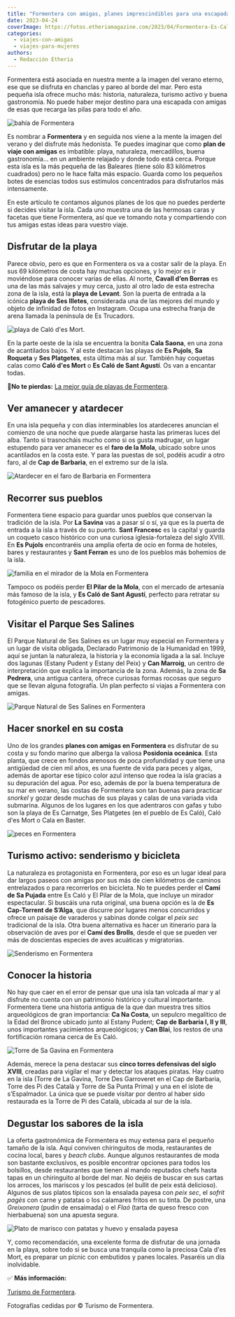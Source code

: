 ```yaml
---
title: "Formentera con amigas, planes imprescindibles para una escapada perfecta"
date: 2023-04-24
coverImage: https://fotos.etheriamagazine.com/2023/04/Formentera-Es-Calo-des-Mort.jpg
categories: 
  - viajes-con-amigas
  - viajes-para-mujeres
authors: 
  - Redacción Etheria
---
```


Formentera está asociada en nuestra mente a la imagen del verano eterno, ese que se 
disfruta en chanclas y pareo al borde del mar. Pero esta pequeña isla ofrece mucho más: 
historia, naturaleza, turismo activo y buena gastronomía. No puede haber mejor destino 
para una escapada con amigas de esas que recarga las pilas para todo el año. 

![bahía de Formentera](https://fotos.etheriamagazine.com/2023/04/Formentera-playa-yate.jpg "El mar en Formentera tiene un color azul espectacular.")

Es nombrar a **Formentera** y en seguida nos viene a la mente la imagen del verano y del 
disfrute más hedonista. Te puedes imaginar que como **plan de viaje con amigas** es 
imbatible: playa, naturaleza, mercadillos, buena gastronomía… en un ambiente relajado y 
donde todo está cerca. Porque esta isla es la más pequeña de las Baleares (tiene sólo 83 
kilómetros cuadrados) pero no le hace falta más espacio. Guarda como los pequeños botes 
de esencias todos sus estímulos concentrados para disfrutarlos más intensamente. 

En este artículo te contamos algunos planes de los que no puedes perderte si decides 
visitar la isla. Cada uno muestra una de las hermosas caras y facetas que tiene 
Formentera, así que ve tomando nota y compartiendo con tus amigas estas ideas para 
vuestro viaje. 

## Disfrutar de la playa

Parece obvio, pero es que en Formentera os va a costar salir de la playa. En sus 69 
kilómetros de costa hay muchas opciones, y lo mejor es ir moviéndose para conocer varias 
de ellas. Al norte, **Cavall d’en Borras** es una de las más salvajes y muy cerca, justo 
al otro lado de esta estrecha zona de la isla, está la **playa de Levant**. Son la 
puerta de entrada a la icónica **playa de Ses Illetes**, considerada una de las mejores 
del mundo y objeto de infinidad de fotos en Instagram. Ocupa una estrecha franja de 
arena llamada la península de Es Trucadors. 

![playa de Caló d'es Mort.](https://fotos.etheriamagazine.com/2023/04/Formentera-Es-Calo-des-Mort.jpg "La pequeña playa de Caló d'es Mort.")

En la parte oeste de la isla se encuentra la bonita **Cala Saona**, en una zona de 
acantilados bajos. Y al este destacan las playas de **Es Pujols**, **Sa Roqueta** y 
**Ses Platgetes**, esta última más al sur. También hay coquetas calas como **Caló d'es 
Mort** o **Es Caló de Sant Agustí**. Os van a encantar todas. 

📍**No te pierdas:** [La mejor guía de playas de 
Formentera](https://etheriamagazine.com/2020/04/15/viajar-con-amigas-mejores-playas-formentera/). 

## Ver amanecer y atardecer

En una isla pequeña y con días interminables los atardeceres anuncian el comienzo de una 
noche que puede alargarse hasta las primeras luces del alba. Tanto si trasnocháis mucho 
como si os gusta madrugar, un lugar estupendo para ver amanecer es el **faro de la 
Mola**, ubicado sobre unos acantilados en la costa este. Y para las puestas de sol, 
podéis acudir a otro faro, al de **Cap de Barbaria**, en el extremo sur de la isla. 

![Atardecer en el faro de Barbaria en Formentera](https://fotos.etheriamagazine.com/2023/04/formentera-FARO-DE-BARBARIA.jpg "Atardecer en el faro de Barbaria. © Amparo Arias.")

## Recorrer sus pueblos

Formentera tiene espacio para guardar unos pueblos que conservan la tradición de la 
isla. Por **La Savina** vas a pasar sí o sí, ya que es la puerta de entrada a la isla a 
través de su puerto. **Sant Francesc** es la capital y guarda un coqueto casco histórico 
con una curiosa iglesia-fortaleza del siglo XVIII. En **Es Pujols** encontraréis una 
amplia oferta de ocio en forma de hoteles, bares y restaurantes y **Sant Ferran** es uno 
de los pueblos más bohemios de la isla. 

![familia en el mirador de la Mola en Formentera](https://fotos.etheriamagazine.com/2023/04/formentera-Mirador-de-La-Mola.jpg "Mirador de La Mola, cerca del pueblo Pilar de la Mola.")

Tampoco os podéis perder **El Pilar de la Mola**, con el mercado de artesanía más famoso 
de la isla, y **Es Caló de Sant Agustí**, perfecto para retratar su fotogénico puerto de 
pescadores. 

## Visitar el Parque Ses Salines

El Parque Natural de Ses Salines es un lugar muy especial en Formentera y un lugar de 
visita obligada, Declarado Patrimonio de la Humanidad en 1999, aquí se juntan la 
naturaleza, la historia y la economía ligada a la sal. Incluye dos lagunas (Estany 
Pudent y Estany del Peix) y **Can Marroig**, un centro de interpretación que explica la 
importancia de la zona. Además, la zona de **Sa Pedrera**, una antigua cantera, ofrece 
curiosas formas rocosas que seguro que se llevan alguna fotografía. Un plan perfecto si 
viajas a Formentera con amigas. 

![Parque Natural de Ses Salines en Formentera](https://fotos.etheriamagazine.com/2023/04/formentera-Ses-Salines.jpg "Parque Natural de Ses Salines.")

## Hacer snorkel en su costa

Uno de los grandes **planes con amigas en Formentera** es disfrutar de su costa y su 
fondo marino que alberga la valiosa **Posidonia oceánica**. Esta planta, que crece en 
fondos arenosos de poca profundidad y que tiene una antigüedad de cien mil años, es una 
fuente de vida para peces y algas, además de aportar ese típico color azul intenso que 
rodea la isla gracias a su depuración del agua. Por eso, además de por la buena 
temperatura de su mar en verano, las costas de Formentera son tan buenas para practicar 
_snorkel_ y gozar desde muchas de sus playas y calas de una variada vida submarina. 
Algunos de los lugares en los que adentraros con gafas y tubo son la playa de Es 
Carnatge, Ses Platgetes (en el pueblo de Es Caló), Caló d'es Mort o Cala en Baster. 

![peces en Formentera](https://fotos.etheriamagazine.com/2023/04/Formentera-fondo-marino.jpg "Formentera tiene un fondo marino increíble para el snorkel y el buceo.")

## Turismo activo: senderismo y bicicleta

La naturaleza es protagonista en Formentera, por eso es un lugar ideal para dar largos 
paseos con amigas por sus más de cien kilómetros de caminos entrelazados o para 
recorrerlos en bicicleta. No te puedes perder el **Camí de Sa Pujada** entre Es Caló y 
El Pilar de la Mola, que incluye un mirador espectacular. Si buscáis una ruta original, 
una buena opción es la de **Es Cap-Torrent de S’Alga**, que discurre por lugares menos 
concurridos y ofrece un paisaje de varaderos y sabinas donde colgar el _peix sec_ 
tradicional de la isla. Otra buena alternativa es hacer un itinerario para la 
observación de aves por el **Camí des Brolls**, desde el que se pueden ver más de 
doscientas especies de aves acuáticas y migratorias. 

![Senderismo en Formentera](https://fotos.etheriamagazine.com/2023/04/Formentera-senderismo.jpg "Formentera está llena de rutas de senderismo preciosas.")

## Conocer la historia

No hay que caer en el error de pensar que una isla tan volcada al mar y al disfrute no 
cuenta con un patrimonio histórico y cultural importante. Formentera tiene una historia 
antigua de la que dan muestra tres sitios arqueológicos de gran importancia: **Ca Na 
Costa**, un sepulcro megalítico de la Edad del Bronce ubicado junto al Estany Pudent; 
**Cap de Barbaria I, II y III**, unos importantes yacimientos arqueológicos; y **Can 
Blai**, los restos de una fortificación romana cerca de Es Caló. 

![Torre de Sa Gavina en Formentera](https://fotos.etheriamagazine.com/2023/04/Formentera-Torre-de-La-Gavina.jpg "Torre de Sa Gavina.")

Además, merece la pena destacar sus **cinco torres defensivas del siglo XVIII**, creadas 
para vigilar el mar y detectar los ataques piratas. Hay cuatro en la isla (Torre de La 
Gavina, Torre Des Garroveret en el Cap de Barbaria, Torre des Pi des Català y Torre de 
Sa Punta Prima) y una en el islote de s’Espalmador. La única que se puede visitar por 
dentro al haber sido restaurada es la Torre de Pi des Català, ubicada al sur de la isla. 

## Degustar los sabores de la isla

La oferta gastronómica de Formentera es muy extensa para el pequeño tamaño de la isla. 
Aquí conviven chiringuitos de moda, restaurantes de cocina local, bares y _beach clubs_. 
Aunque algunos restaurantes de moda son bastante exclusivos, es posible encontrar 
opciones para todos los bolsillos, desde restaurantes que tienen al mando reputados 
chefs hasta tapas en un chiringuito al borde del mar. No dejéis de buscar en sus cartas 
los arroces, los mariscos y los pescados (el bullit de peix está delicioso). Algunos de 
sus platos típicos son la ensalada payesa con _peix sec_, el _sofrit pagès_ con carne y 
patatas o los calamares fritos en su tinta. De postre, una _Greixonera_ (pudin de 
ensaimada) o el _Flaó_ (tarta de queso fresco con hierbabuena) son una apuesta segura. 

![Plato de marisco con patatas y huevo y ensalada payesa](https://fotos.etheriamagazine.com/2023/04/Formentera-gastronomia.jpg "Plato de marisco con patatas y huevo y ensalada payesa © Alfredo Montero.")

Y, como recomendación, una excelente forma de disfrutar de una jornada en la playa, 
sobre todo si se busca una tranquila como la preciosa Cala d'es Mort, es preparar un 
pícnic con embutidos y panes locales. Pasaréis un día inolvidable. 

✅ **Más información:** 

[Turismo de Formentera](https://www.formentera.es/). 

Fotografías cedidas por © Turismo de Formentera.
